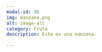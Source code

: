 ```yaml
---
modal-id: 36
img: manzana.png
alt: image-alt
category: Fruta
description: Esto es una manzana.

---
```

